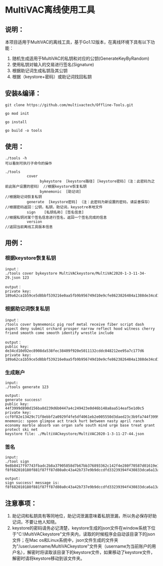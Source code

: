 # MultiVAC离线使用工具

## 说明：

本项目适用于MultiVAC的离线工具，基于Go1.12版本，在离线环境下具有以下功能：

1. 随机生成适用于MultiVAC的私钥和对应的公钥(GenerateKeyByRandom)
2. 使用私钥对输入的交易进行签名(Signature)
3. 根据助记词生成私钥及其公钥
4. 根据（keystore+密码）或助记词找回私钥

## 安装&编译：

```
git clone https://github.com/multivactech/Offline-Tools.git

go mod init

go install

go build -o tools

```

## 使用：

```
./tools -h
可以看到可执行子命令的操作

./tools
          cover
                bykeystore  [keystore路径] [keystore密码]（注：此密码为之前此账户设置的密码） //根据keystore恢复私钥
                bymnemonic  [助记词]                                   //根据助记词恢复私钥
          generate  [keystore密码] （注：此密码为新设置的密码，请妥善保存）   //根据密码返回：公钥，私钥，助记词，keysotre本地文件       
          sign    [私钥名称] [签名信息]                                  //根据私钥对某个签名信息进行签名，返回一个签名完成的信息
          version                                                     //返回当前离线工具版本信息
```

## 用例：

### 根据keystore恢复私钥
```
input：
./tools cover bykeystore MultiVACkeystore/MultiVAC2020-1-3-11-34-29.json 123

output：
private key: 189a62ca1b59ce5d8bbf539216e0aa5fb9b956749d10e9cfe8623826484a1388de34cd10d92ec8908da538fec38409f920e5011132cddc048212ee95a7c177d6
```
### 根据助记词恢复私钥
```
input：
/tools cover bymnemonic pig roof metal receive fiber script dash aspect deny submit orchard prosper narrow reflect hood witness cherry friend smooth come smooth identify wrestle include

output：
public key: de34cd10d92ec8908da538fec38409f920e5011132cddc048212ee95a7c177d6
private key: 189a62ca1b59ce5d8bbf539216e0aa5fb9b956749d10e9cfe8623826484a1388de34cd10d92ec8908da538fec38409f920e5011132cddc048212ee95a7c177d6
```
### 生成账户
```
input:
./tools generate 123

output:
generate success!
public key: 44f3999d890d156ba8d239d6b0447a4c249423e0d46b148a8aa514eaf5e1d0c5
private key: ccf0f82e13429c71f8ebbf2a0929f4fe5df4061eb2e005550d3daed23c3b9fa744f3999d890d156ba8d239d6b0447a4c249423e0d46b148a8aa514eaf5e1d0c5
mnemonic: spoon glimpse act track hurt between nasty april ranch economy marble absorb van organ safe south mind urge base treat grant protect ski net
keystore file: ./MultiVACkeystore/MultiVAC2020-1-3-11-27-44.json
```

### 签名
```
input:
./tool sign 9e8b8417f97743fbadc2b8a37905858d7b67bb376893362c142f4e280f70587d01619e1a8a4b15d0bbf9d8fc210773219279033b771f36e3d833514b2eb1c8df f8f682010180f881f87ff87d80a0c43a42b737e9b9dccdfd33239394f430833dca6a13a217b6f667c647eff031de80a54d5456314c656e35326b367a424d446b577573614b6a6944395a6b6958636242564872736a068dcc8b52b7d2dcc80cd2e4000000a44d5456514c627a374a48694254737053393632524c4b5638476e645746776a41354b3636a44d5456514c627a374a48694254737053393632524c4b5638476e645746776a41354b3636887472616e73666572b2f1a54d5456313969705346716e315179576b4858396e6369315352563135767833345555336e5202893635c9adc5dea000008080808089746573747261777478.a56924309a5f37ff24d7ddddc2aad6d5537a757652341a6541171fd1365ea5fa.123

output:
sign success! message is: f8f682010180f881f87ff87d80a0c43a42b737e9b9dccdfd33239394f430833dca6a13a217b6f667c647eff031de80a54d5456314c656e35326b367a424d446b577573614b6a6944395a6b6958636242564872736a068dcc8b52b7d2dcc80cd2e4000000a44d5456514c627a374a48694254737053393632524c4b5638476e645746776a41354b3636a44d5456514c627a374a48694254737053393632524c4b5638476e645746776a41354b3636887472616e73666572b2f1a54d5456313969705346716e315179576b4858396e6369315352563135767833345555336e5202893635c9adc5dea000008080808089746573747261777478.c4444cae7213b006b4660b90f54fc749fc33e4e797c01d8d10582b68cae90baa62c7a9cf9b50136a1a765cb0f2611a8328ba444515157a1a729640e5c1239b0f.01619e1a8a4b15d0bbf9d8fc210773219279033b771f36e3d833514b2eb1c8df
```

## 注意事项：

1. 助记词和私钥具有等同地位，助记词泄漏意味着私钥泄漏，所以务必保存好助记词，不要让他人知晓。
2. keystore的密码请务必记清楚，keystore生成的json文件在window系统下位于"C:\MultiVACkeystore"文件夹内，读取的时候程序会自动该目录下的json文件；在Mac os和Linux系统中，json文件生成的文件夹为"/user/username/MultiVACkeystore"文件夹（username为当前账户的用户名），解密时将读取该目录下的keystore文件，如果移动了keystore文件，解密时请将keystore移动到该文件夹。
